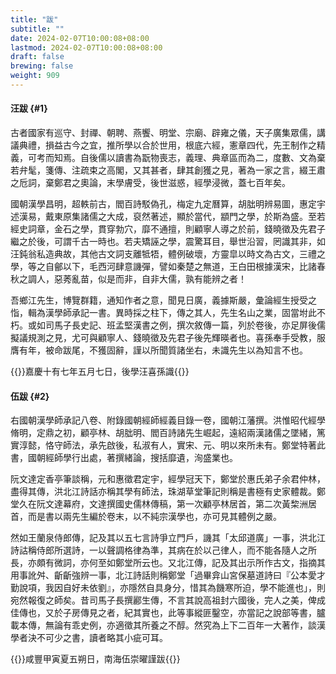 ```yaml
---
title: "跋"
subtitle: ""
date: 2024-02-07T10:00:08+08:00
lastmod: 2024-02-07T10:00:08+08:00
draft: false
brewing: false
weight: 909
---
```



#### 汪跋 {#1}

古者國家有巡守、封禪、朝聘、燕饗、明堂、宗廟、辟雍之儀，天子廣集眾儒，講議典禮，損益古今之宜，推所學以合於世用，根底六經，憲章四代，先王制作之精義，可考而知焉。自後儒以讀書為翫物喪志，義理、典章區而為二，度數、文為棄若弁髦，箋傳、注疏束之高閣，又其甚者，肆其創獲之見，著為一家之言，綴王肅之卮詞，棄鄭君之奧論，末學膚受，後世滋惑，經學浸微，蓋七百年矣。

國朝漢學昌明，超軼前古，閻百詩駁偽孔，梅定九定曆算，胡朏明辨易圖，惠定宇述漢易，戴東原集諸儒之大成，裒然著述，顯於當代，顓門之學，於斯為盛。至若經史詞章，金石之學，貫穿勃穴，靡不通擅，則顧寧人導之於前，錢曉徵及先君子繼之於後，可謂千古一時也。若夫矯誣之學，震驚耳目，舉世沿習，罔識其非，如汪鈍翁私造典故，其他古文詞支離牴牾，體例破壞，方靈皐以時文為古文，三禮之學，等之自鄶以下，毛西河肆意譏彈，譬如秦楚之無道，王白田根據漢宋，比諸春秋之調人，惡莠亂苗，似是而非，自非大儒，孰有能辨之者！

吾鄉江先生，博覽群籍，通知作者之意，聞見日廣，義據斯嚴，彙論經生授受之恉，輯為漢學師承記一書。異時採之柱下，傳之其人，先生名山之業，固當坿此不朽。或如司馬子長史記、班孟堅漢書之例，撰次敘傳一篇，列於卷後，亦足屏後儒擬議規測之見，尤可與顧寧人、錢曉徵及先君子後先輝暎者也。喜孫奉手受教，服膺有年，被命跋尾，不獲固辭，謹以所聞質諸坐右，未識先生以為知言不也。

{{<sign>}}嘉慶十有七年五月七日，後學汪喜孫識{{</sign>}}


#### 伍跋 {#2}

右國朝漢學師承記八卷、附錄國朝經師經義目錄一卷，國朝江藩撰。洪惟昭代經學脩明，定鼎之初，顧亭林、胡朏明、閻百詩諸先生崛起，遠紹兩漢諸儒之墜緒，篤實淳懿，恪守師法，承先啟後，私淑有人，實宋、元、明以來所未有。鄭堂特著此書，國朝經師學行出處，著撰緒論，搜括靡遺，洵盛業也。

阮文達定香亭筆談稱，元和惠徵君定宇，經學冠天下，鄭堂於惠氏弟子余君仲林，盡得其傳，洪北江詩話亦稱其學有師法，珠湖草堂筆記則稱是書極有史家體裁。鄭堂久在阮文達幕府，文達撰國史儒林傳稿，第一次顧亭林居首，第二次黃棃洲居首，而是書以兩先生編於卷末，以不純宗漢學也，亦可見其體例之嚴。

然如王蘭泉侍郎傳，記及其以五七言詩爭立門戶，譏其「太邱道廣」一事，洪北江詩詁稱侍郎所選詩，一以聲調格律為準，其病在於以己律人，而不能各隨人之所長，亦頗有微詞，亦何至如鄭堂所云也。又北江傳，記及其出示所作古文，指摘其用事訛舛、齗齗強辨一事，北江詩話則稱鄭堂「過畢弇山宮保墓道詩曰『公本愛才勤說項，我因自好未依劉』，亦隱然自具身分，惜其為饑寒所迫，學不能進也」，則宛然報復之師矣。昔司馬子長撰酈生傳，不言其說高祖封六國後，完人之美，俾成佳傳也，又於子房傳見之者，紀其實也，此等事縱匪鑿空，亦當記之說部等書，臚載本傳，無論有乖史例，亦適徵其所養之不醇。然究為上下二百年一大著作，談漢學者決不可少之書，讀者略其小疵可耳。

{{<sign>}}咸豐甲寅夏五朔日，南海伍崇曜謹跋{{</sign>}}